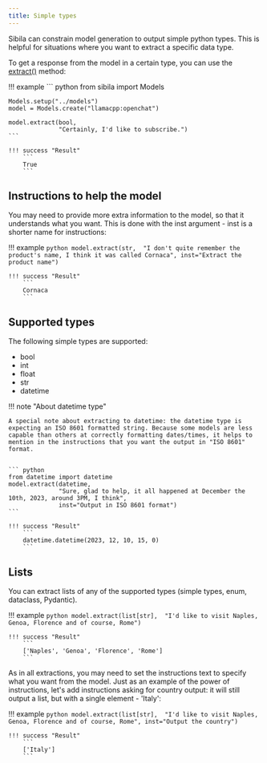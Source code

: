 ```yaml
---
title: Simple types
---
```


Sibila can constrain model generation to output simple python types. This is helpful for situations where you want to extract a specific data type. 

To get a response from the model in a certain type, you can use the [extract()](../api-reference/local_model.md#sibila.Model.extract) method:

!!! example
    ``` python
    from sibila import Models

    Models.setup("../models")
    model = Models.create("llamacpp:openchat")

    model.extract(bool, 
                  "Certainly, I'd like to subscribe.")
    ```

    !!! success "Result"
        ```
        True
        ```

## Instructions to help the model

You may need to provide more extra information to the model, so that it understands what you want. This is done with the inst argument - inst is a shorter name for instructions:

!!! example
    ``` python
    model.extract(str, 
                "I don't quite remember the product's name, I think it was called Cornaca",
                inst="Extract the product name")
    ```

    !!! success "Result"
        ```
        Cornaca
        ```


## Supported types

The following simple types are supported:

- bool
- int
- float
- str
- datetime



!!! note "About datetime type"

    A special note about extracting to datetime: the datetime type is expecting an ISO 8601 formatted string. Because some models are less capable than others at correctly formatting dates/times, it helps to mention in the instructions that you want the output in "ISO 8601" format.

    
    ``` python
    from datetime import datetime
    model.extract(datetime, 
                  "Sure, glad to help, it all happened at December the 10th, 2023, around 3PM, I think",
                  inst="Output in ISO 8601 format")
    ```

    !!! success "Result"
        ```
        datetime.datetime(2023, 12, 10, 15, 0)
        ```




## Lists

You can extract lists of any of the supported types (simple types, enum, dataclass, Pydantic).

!!! example
    ``` python
    model.extract(list[str], 
                 "I'd like to visit Naples, Genoa, Florence and of course, Rome")
    ```

    !!! success "Result"
        ```
        ['Naples', 'Genoa', 'Florence', 'Rome']
        ```

As in all extractions, you may need to set the instructions text to specify what you want from the model. Just as an example of the power of instructions, let's add instructions asking for country output: it will still output a list, but with a single element - 'Italy':

!!! example
    ``` python
    model.extract(list[str], 
                 "I'd like to visit Naples, Genoa, Florence and of course, Rome",
                 inst="Output the country")
    ```

    !!! success "Result"
        ```
        ['Italy']
        ```

